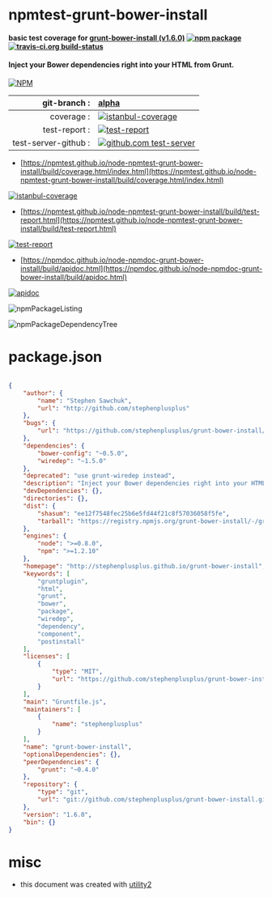 # npmtest-grunt-bower-install

#### basic test coverage for  [grunt-bower-install (v1.6.0)](http://stephenplusplus.github.io/grunt-bower-install)  [![npm package](https://img.shields.io/npm/v/npmtest-grunt-bower-install.svg?style=flat-square)](https://www.npmjs.org/package/npmtest-grunt-bower-install) [![travis-ci.org build-status](https://api.travis-ci.org/npmtest/node-npmtest-grunt-bower-install.svg)](https://travis-ci.org/npmtest/node-npmtest-grunt-bower-install)

#### Inject your Bower dependencies right into your HTML from Grunt.

[![NPM](https://nodei.co/npm/grunt-bower-install.png?downloads=true&downloadRank=true&stars=true)](https://www.npmjs.com/package/grunt-bower-install)

| git-branch : | [alpha](https://github.com/npmtest/node-npmtest-grunt-bower-install/tree/alpha)|
|--:|:--|
| coverage : | [![istanbul-coverage](https://npmtest.github.io/node-npmtest-grunt-bower-install/build/coverage.badge.svg)](https://npmtest.github.io/node-npmtest-grunt-bower-install/build/coverage.html/index.html)|
| test-report : | [![test-report](https://npmtest.github.io/node-npmtest-grunt-bower-install/build/test-report.badge.svg)](https://npmtest.github.io/node-npmtest-grunt-bower-install/build/test-report.html)|
| test-server-github : | [![github.com test-server](https://npmtest.github.io/node-npmtest-grunt-bower-install/GitHub-Mark-32px.png)](https://npmtest.github.io/node-npmtest-grunt-bower-install/build/app/index.html) | | build-artifacts : | [![build-artifacts](https://npmtest.github.io/node-npmtest-grunt-bower-install/glyphicons_144_folder_open.png)](https://github.com/npmtest/node-npmtest-grunt-bower-install/tree/gh-pages/build)|

- [https://npmtest.github.io/node-npmtest-grunt-bower-install/build/coverage.html/index.html](https://npmtest.github.io/node-npmtest-grunt-bower-install/build/coverage.html/index.html)

[![istanbul-coverage](https://npmtest.github.io/node-npmtest-grunt-bower-install/build/screenCapture.buildCi.browser.%252Ftmp%252Fbuild%252Fcoverage.lib.html.png)](https://npmtest.github.io/node-npmtest-grunt-bower-install/build/coverage.html/index.html)

- [https://npmtest.github.io/node-npmtest-grunt-bower-install/build/test-report.html](https://npmtest.github.io/node-npmtest-grunt-bower-install/build/test-report.html)

[![test-report](https://npmtest.github.io/node-npmtest-grunt-bower-install/build/screenCapture.buildCi.browser.%252Ftmp%252Fbuild%252Ftest-report.html.png)](https://npmtest.github.io/node-npmtest-grunt-bower-install/build/test-report.html)

- [https://npmdoc.github.io/node-npmdoc-grunt-bower-install/build/apidoc.html](https://npmdoc.github.io/node-npmdoc-grunt-bower-install/build/apidoc.html)

[![apidoc](https://npmdoc.github.io/node-npmdoc-grunt-bower-install/build/screenCapture.buildCi.browser.%252Ftmp%252Fbuild%252Fapidoc.html.png)](https://npmdoc.github.io/node-npmdoc-grunt-bower-install/build/apidoc.html)

![npmPackageListing](https://npmtest.github.io/node-npmtest-grunt-bower-install/build/screenCapture.npmPackageListing.svg)

![npmPackageDependencyTree](https://npmtest.github.io/node-npmtest-grunt-bower-install/build/screenCapture.npmPackageDependencyTree.svg)



# package.json

```json

{
    "author": {
        "name": "Stephen Sawchuk",
        "url": "http://github.com/stephenplusplus"
    },
    "bugs": {
        "url": "https://github.com/stephenplusplus/grunt-bower-install/issues"
    },
    "dependencies": {
        "bower-config": "~0.5.0",
        "wiredep": "~1.5.0"
    },
    "deprecated": "use grunt-wiredep instead",
    "description": "Inject your Bower dependencies right into your HTML from Grunt.",
    "devDependencies": {},
    "directories": {},
    "dist": {
        "shasum": "ee12f7548fec25b6e5fd44f21c8f57036058f5fe",
        "tarball": "https://registry.npmjs.org/grunt-bower-install/-/grunt-bower-install-1.6.0.tgz"
    },
    "engines": {
        "node": ">=0.8.0",
        "npm": ">=1.2.10"
    },
    "homepage": "http://stephenplusplus.github.io/grunt-bower-install",
    "keywords": [
        "gruntplugin",
        "html",
        "grunt",
        "bower",
        "package",
        "wiredep",
        "dependency",
        "component",
        "postinstall"
    ],
    "licenses": [
        {
            "type": "MIT",
            "url": "https://github.com/stephenplusplus/grunt-bower-install/blob/master/LICENSE-MIT"
        }
    ],
    "main": "Gruntfile.js",
    "maintainers": [
        {
            "name": "stephenplusplus"
        }
    ],
    "name": "grunt-bower-install",
    "optionalDependencies": {},
    "peerDependencies": {
        "grunt": "~0.4.0"
    },
    "repository": {
        "type": "git",
        "url": "git://github.com/stephenplusplus/grunt-bower-install.git"
    },
    "version": "1.6.0",
    "bin": {}
}
```



# misc
- this document was created with [utility2](https://github.com/kaizhu256/node-utility2)
